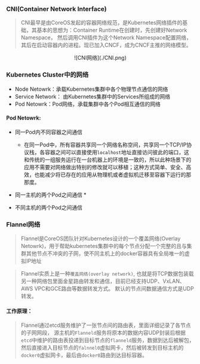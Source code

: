 ### CNI(Container Network Interface)
> CNI最早是由CoreOS发起的容器网络规范，是Kubernetes网络插件的基础，其基本的思想为：Container Runtime在创建时，先创建好Network Namespace， 然后调用CNI插件为这个Network Namespace配置网络，其后在启动容器内的进程。现已加入CNCF，成为CNCF主推的网络模型。

<div align="center">![CNI网络](./CNI.png)</div>







### Kubernetes Cluster中的网络

* Node Netowrk：承载Kubernetes集群中各个物理节点通信的网络
* Service Network： 由Kubernetes集群中的Services所组成的网络
* Pod Netowrk：Pod网络，承载集群中各个Pod相互通信的网络


#### Pod Netowrk:
* 同一Pod内不同容器之间通信
	* 在同一Pod中，所有容器共享同一个网络名称空间，共享同一个TCP/IP协议栈，各容器之间可以直接使用`localhost`地址直接访问彼此的端口，这和传统的一组服务运行在一台机器上的环境是一致的，所以此种场景下的应用不需要对网络做出特别的修改就可以移植；这种方式简单、安全、高效，也能减少将已存在的应用从物理机或者虚拟机迁移至容器下运行的那那度。

* 同一主机的两个Pod之间通信
	* 

* 不同主机的两个Pod之间通信



### Flannel网络

> Flannel是CoreOS团队针对Kubernetes设计的一个覆盖网络(Overlay Netowrk)，用于帮助kubernetes集群中的每个节点分配一个完整的且与集群其他节点不冲突的子网，使不同主机上的docker容器具有全局唯一的虚拟IP地址

> Flannel实质上是一种`覆盖网络(overlay network)`, 也就是将TCP数据包装载另一种网络包里面金星路由转发和通信，目前已经支持UDP、VxLAN、AWS VPC和GCE路由等数据转发方式。
>默认的节点间数据通信方式是UDP转发。

#### 工作原理：

> Flannel通过etcd服务维护了一张节点间的路由表，里面详细记录了各节点的子网网段，
> 源主机的`Flanneld`服务将原本的数据内容UDP封装后根据`etcd`中维护的路由表投递到目标节点的`flanneld`服务，数据到达后被解包，然后直接进入目标节点的`falnnel0`虚拟网卡，然后被转发到目标主机的`docker0`虚拟网卡，最后由`docker0`路由到达目标容器。

